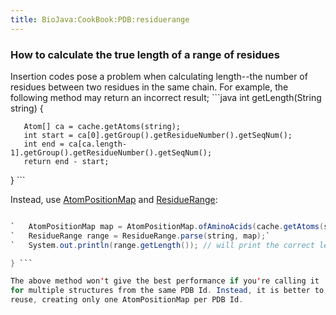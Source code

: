 ```yaml
---
title: BioJava:CookBook:PDB:residuerange
---
```


### How to calculate the true length of a range of residues

Insertion codes pose a problem when calculating length--the number of
residues between two residues in the same chain. For example, the
following method may return an incorrect result; ```java int
getLength(String string) {

`   Atom[] ca = cache.getAtoms(string);`  
`   int start = ca[0].getGroup().getResidueNumber().getSeqNum();`  
`   int end = ca[ca.length-1].getGroup().getResidueNumber().getSeqNum();`  
`   return end - start;`

} ```

Instead, use
[AtomPositionMap](http://www.biojava.org/docs/api/org/biojava/bio/structure/AtomPositionMap)
and
[ResidueRange](http://www.biojava.org/docs/api/org/biojava/bio/structure/ResidueRange):
```java int getLength(String string) {

`   AtomPositionMap map = AtomPositionMap.ofAminoAcids(cache.getAtoms(string));`  
`   ResidueRange range = ResidueRange.parse(string, map);`  
`   System.out.println(range.getLength()); // will print the correct length`

} ```

The above method won't give the best performance if you're calling it
for multiple structures from the same PDB Id. Instead, it is better to
reuse, creating only one AtomPositionMap per PDB Id.
